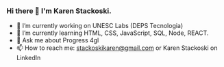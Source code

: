 ### Hi there 👋 I'm Karen Stackoski.

- 🔭 I’m currently working on UNESC Labs (DEPS Tecnologia)
- 🌱 I’m currently learning HTML, CSS, JavaScript, SQL, Node, REACT.
- 💬 Ask me about Progress 4gl
- 📫 How to reach me: stackoskikaren@gmail.com or Karen Stackoski on LinkedIn

